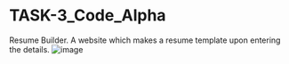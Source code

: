 # TASK-3_Code_Alpha
Resume Builder. A website which makes a resume template upon entering the details.
![image](https://github.com/Urbi-C/TASK-3_Code_Alpha/assets/102542479/203d1d93-2882-4997-9de5-ab8a845cf056)
